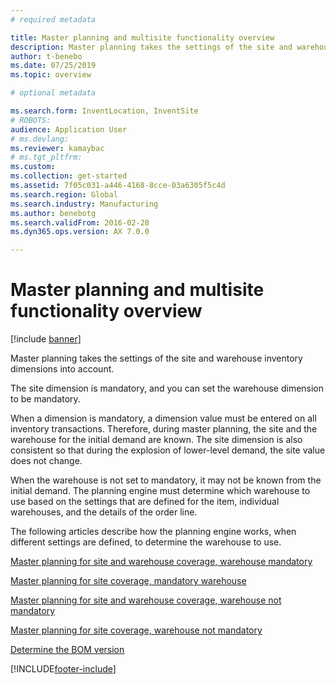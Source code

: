 ```yaml
---
# required metadata

title: Master planning and multisite functionality overview
description: Master planning takes the settings of the site and warehouse inventory dimensions into account. 
author: t-benebo
ms.date: 07/25/2019
ms.topic: overview

# optional metadata

ms.search.form: InventLocation, InventSite
# ROBOTS: 
audience: Application User
# ms.devlang: 
ms.reviewer: kamaybac
# ms.tgt_pltfrm: 
ms.custom:
ms.collection: get-started
ms.assetid: 7f05c031-a446-4168-8cce-03a6305f5c4d
ms.search.region: Global
ms.search.industry: Manufacturing
ms.author: benebotg
ms.search.validFrom: 2016-02-28
ms.dyn365.ops.version: AX 7.0.0

---
```


# Master planning and multisite functionality overview

[!include [banner](../includes/banner.md)]

Master planning takes the settings of the site and warehouse inventory dimensions into account. 

The site dimension is mandatory, and you can set the warehouse dimension to be mandatory.

When a dimension is mandatory, a dimension value must be entered on all inventory transactions. Therefore, during master planning, the site and the warehouse for the initial demand are known. The site dimension is also consistent so that during the explosion of lower-level demand, the site value does not change.

When the warehouse is not set to mandatory, it may not be known from the initial demand. The planning engine must determine which warehouse to use based on the settings that are defined for the item, individual warehouses, and the details of the order line.

The following articles describe how the planning engine works, when different settings are defined, to determine the warehouse to use.

[Master planning for site and warehouse coverage, warehouse mandatory](master-plan-site-warehouse-coverage-warehouse-mandatory.md)

[Master planning for site coverage, mandatory warehouse](master-plan-site-coverage-warehouse-mandatory.md)

[Master planning for site and warehouse coverage, warehouse not mandatory](master-plan-site-warehouse-coverage-warehouse-not-mandatory.md)

[Master planning for site coverage, warehouse not mandatory](master-plan-site-coverage-warehouse-not-mandatory.md)

[Determine the BOM version](master-plan-bom-version-determined.md)





[!INCLUDE[footer-include](../../includes/footer-banner.md)]